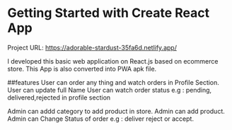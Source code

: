 # Getting Started with Create React App


  Project URL: https://adorable-stardust-35fa6d.netlify.app/



I developed this basic web application on React.js based on ecommerce store. This App is also converted into PWA apk file.

##features User can order any thing and watch orders in Profile Section. User can update full Name User can watch order status e.g : pending, delivered,rejected in profile section

Admin can addd category to add product in store. Admin can add product. Admin can Change Status of order e.g : deliver reject or accept.